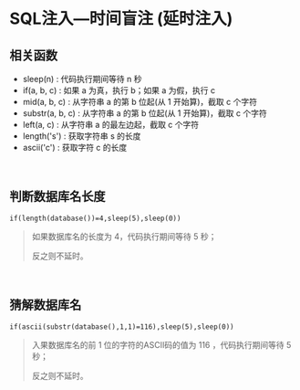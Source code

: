 # 

# SQL注入—时间盲注 (延时注入)

## 相关函数

- sleep(n) : 代码执行期间等待 n 秒
- if(a, b, c) : 如果 a 为真，执行 b；如果 a 为假，执行 c
- mid(a, b, c) : 从字符串 a 的第 b 位起(从 1 开始算)，截取 c 个字符
- substr(a, b, c) : 从字符串 a 的第 b 位起(从 1 开始算)，截取 c 个字符
- left(a, c) : 从字符串 a 的最左边起，截取 c 个字符
- length('s') : 获取字符串 s 的长度
- ascii('c') : 获取字符 c 的长度

​	

## 判断数据库名长度

```mysql
if(length(database())=4,sleep(5),sleep(0))
```

> 如果数据库名的长度为 4，代码执行期间等待 5 秒；
>
> 反之则不延时。

​	

## 猜解数据库名

```mysql
if(ascii(substr(database(),1,1)=116),sleep(5),sleep(0))
```

> 入果数据库名的前 1 位的字符的ASCII码的值为 116 ，代码执行期间等待 5 秒；
>
> 反之则不延时。
